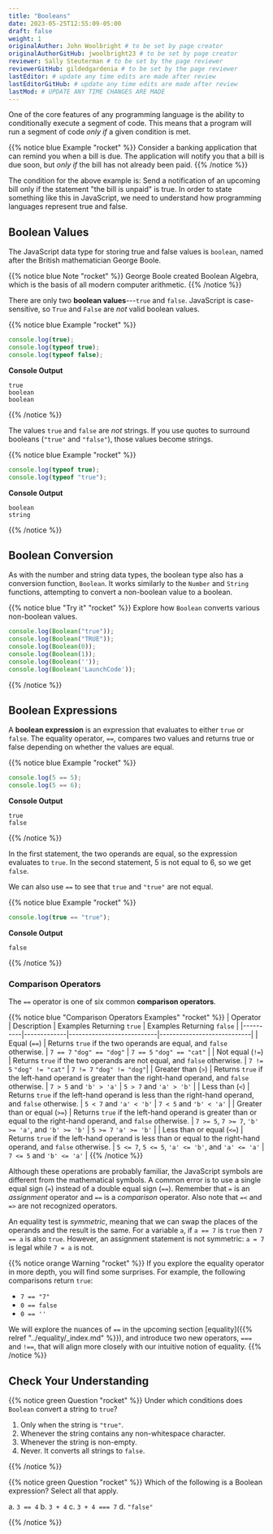 ```yaml
---
title: "Booleans"
date: 2023-05-25T12:55:09-05:00
draft: false
weight: 1
originalAuthor: John Woolbright # to be set by page creator
originalAuthorGitHub: jwoolbright23 # to be set by page creator
reviewer: Sally Steuterman # to be set by the page reviewer
reviewerGitHub: gildedgardenia # to be set by the page reviewer
lastEditor: # update any time edits are made after review
lastEditorGitHub: # update any time edits are made after review
lastMod: # UPDATE ANY TIME CHANGES ARE MADE
---
```


One of the core features of any programming language is the ability to conditionally execute a segment of code. This means that a program will run a segment of code *only if* a given condition is met.

{{% notice blue Example "rocket" %}}
Consider a banking application that can remind you when a bill is due. The application will notify you that a bill is due soon, but *only if* the bill has not already been paid.
{{% /notice %}}

The condition for the above example is: Send a notification of an upcoming bill only if the statement "the bill is unpaid" is true. In order to state something like this in JavaScript, we need to understand how programming languages represent true and false.

## Boolean Values

The JavaScript data type for storing true and false values is `boolean`, named after the British mathematician George Boole.

{{% notice blue Note "rocket" %}}
George Boole created Boolean Algebra, which is the basis of all modern computer arithmetic.
{{% /notice %}}

There are only two **boolean values**---`true` and `false`. JavaScript is case-sensitive, so `True` and `False` are *not* valid boolean values.

{{% notice blue Example "rocket" %}}
```javascript
console.log(true);
console.log(typeof true);
console.log(typeof false);
```

**Console Output**

```
true
boolean
boolean
```
{{% /notice %}}

The values `true` and `false` are *not* strings. If you use quotes to surround booleans (`"true"` and `"false"`), those values become strings.

{{% notice blue Example "rocket" %}}
```javascript
console.log(typeof true);
console.log(typeof "true");
```

**Console Output**

```console
boolean
string
```
{{% /notice %}}

## Boolean Conversion

As with the number and string data types, the boolean type also has a conversion function, `Boolean`. It works similarly to the `Number` and `String` functions, attempting to convert a non-boolean value to a boolean.

{{% notice blue "Try it" "rocket" %}}
Explore how `Boolean` converts various non-boolean values.

```javascript
console.log(Boolean("true"));
console.log(Boolean("TRUE"));
console.log(Boolean(0));
console.log(Boolean(1));
console.log(Boolean(''));
console.log(Boolean('LaunchCode'));
```
{{% /notice %}}

## Boolean Expressions

A **boolean expression** is an expression that evaluates to either `true` or `false`. The equality operator, `==`, compares two values and returns true or false depending on whether the values are equal.

{{% notice blue Example "rocket" %}}
```javascript
console.log(5 == 5);
console.log(5 == 6);
```

**Console Output**

```console
true
false
```
{{% /notice %}}

In the first statement, the two operands are equal, so the expression evaluates to `true`. In the second statement, 5 is not equal to 6, so we get `false`.

We can also use `==` to see that `true` and `"true"` are not equal.

{{% notice blue Example "rocket" %}}
```javascript
console.log(true == "true");
```

**Console Output**

```console
false
```
{{% /notice %}}

### Comparison Operators

The `==` operator is one of six common **comparison operators**.

{{% notice blue "Comparison Operators Examples" "rocket" %}}
| Operator | Description | Examples Returning `true` | Examples Returning `false` |
|----------|-------------|---------------------------|----------------------------|
| Equal (`==`) | Returns `true` if the two operands are equal, and `false` otherwise. | `7 == 7` `"dog" == "dog"` | `7 == 5` `"dog" == "cat"` |
| Not equal (`!=`) | Returns `true` if the two operands are not equal, and `false` otherwise. | `7 != 5` `"dog" != "cat"` | `7 != 7` `"dog" != "dog"`|
| Greater than (`>`)  | Returns `true` if the left-hand operand is greater than the right-hand operand, and `false` otherwise. | `7 > 5` and `'b' > 'a'` | `5 > 7` and `'a' > 'b'` |
| Less than (`<`)     | Returns `true` if the left-hand operand is less than the right-hand operand, and `false` otherwise. | `5 < 7` and `'a' < 'b'` | `7 < 5` and `'b' < 'a'` |
| Greater than or equal (`>=`) | Returns `true` if the left-hand operand is greater than or equal to the right-hand operand, and `false` otherwise. | `7 >= 5`, `7 >= 7`, `'b' >= 'a'`, and `'b' >= 'b'` | `5 >= 7` `'a' >= 'b'` |
| Less than or equal (`<=`) | Returns `true` if the left-hand operand is less than or equal to the right-hand operand, and `false` otherwise. | `5 <= 7`, `5 <= 5`, `'a' <= 'b'`, and `'a' <= 'a'` | `7 <= 5` and `'b' <= 'a'` |
{{% /notice %}}

Although these operations are probably familiar, the JavaScript symbols are different from the mathematical symbols. A common error is to use a single equal sign (`=`) instead of a double equal sign (`==`). Remember that `=` is an *assignment* operator and `==` is a *comparison* operator. Also note that `=<` and `=>` are not recognized operators.

An equality test is *symmetric*, meaning that we can swap the places of the operands and the result is the same. For a variable `a`, if `a == 7` is `true` then `7 == a` is also `true`. However, an assignment statement is not symmetric: `a = 7` is legal while `7 = a` is not.

{{% notice orange Warning "rocket" %}}
If you explore the equality operator in more depth, you will find some surprises. For example, the following comparisons return `true`:

- `7 == "7"`
- `0 == false`
- `0 == ''`

We will explore the nuances of `==` in the upcoming section [equality]({{% relref "../equality/_index.md" %}}), and introduce two new operators, `===` and `!==`, that will align more closely with our intuitive notion of equality.
{{% /notice %}}

## Check Your Understanding

{{% notice green Question "rocket" %}}
Under which conditions does `Boolean` convert a string to `true`?

1. Only when the string is `"true"`.
1. Whenever the string contains any non-whitespace character.
1. Whenever the string is non-empty.
1. Never. It converts all strings to `false`.

<!-- Solution: Whener the string is non-empty -->
{{% /notice %}}

{{% notice green Question "rocket" %}}
Which of the following is a Boolean expression? Select all that apply.

a. `3 == 4`
b. `3 + 4`
c. `3 + 4 === 7`
d. `"false"`

<!-- Solution: 3 == 4 and 3 +4 === 7 -->
{{% /notice %}}